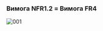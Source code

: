 ### Вимога NFR1.2 = Вимога FR4

![001](https://user-images.githubusercontent.com/104919871/192160304-774e45db-6c2b-40b9-a2d1-f15327c31a73.jpg)
